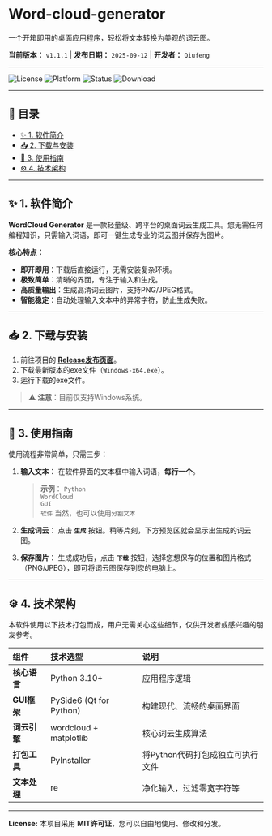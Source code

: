 # Word-cloud-generator

一个开箱即用的桌面应用程序，轻松将文本转换为美观的词云图。

**当前版本：** `v1.1.1` | **发布日期：** `2025-09-12` | **开发者：** `Qiufeng`

---
![License](https://img.shields.io/badge/License-MIT-blue.svg)
![Platform](https://img.shields.io/badge/Platform-Windows-lightgrey.svg)
![Status](https://img.shields.io/badge/Status-Stable-brightgreen.svg)
![Download](https://img.shields.io/badge/Download-Latest_Release-success.svg)

---

## 📁 目录
- [✨ 1. 软件简介](#-1-软件简介)
- [📥 2. 下载与安装](#-2-下载与安装)
- [🎯 3. 使用指南](#-3-使用指南)
- [⚙️ 4. 技术架构](#️-4-技术架构)

---

## ✨ 1. 软件简介

**WordCloud Generator** 是一款轻量级、跨平台的桌面词云生成工具。您无需任何编程知识，只需输入词语，即可一键生成专业的词云图并保存为图片。

**核心特点：**
- **即开即用**：下载后直接运行，无需安装复杂环境。
- **极致简单**：清晰的界面，专注于输入和生成。
- **高质量输出**：生成高清词云图片，支持PNG/JPEG格式。
- **智能稳定**：自动处理输入文本中的异常字符，防止生成失败。

---

## 📥 2. 下载与安装

1.  前往项目的 **[Release发布页面](https://github.com/qiufengcute/Word-cloud-generator/releases)**。
2.  下载最新版本的exe文件（`Windows-x64.exe`）。
3.  运行下载的exe文件。

> **⚠️ 注意**：目前仅支持Windows系统。

---

## 🎯 3. 使用指南

使用流程非常简单，只需三步：

1.  **输入文本**：
    在软件界面的文本框中输入词语，**每行一个**。
    > **示例**：
    `Python`  
    `WordCloud`  
    `GUI`  
    `软件`
    > 当然，也可以使用`分割文本`

2.  **生成词云**：
    点击 **`生成`** 按钮。稍等片刻，下方预览区就会显示出生成的词云图。

3.  **保存图片**：
    生成成功后，点击 **`下载`** 按钮，选择您想保存的位置和图片格式（PNG/JPEG），即可将词云图保存到您的电脑上。

---

## ⚙️ 4. 技术架构

本软件使用以下技术打包而成，用户无需关心这些细节，仅供开发者或感兴趣的朋友参考。

| 组件 | 技术选型 | 说明 |
| :--- | :--- | :--- |
| **核心语言** | Python 3.10+ | 应用程序逻辑 |
| **GUI框架** | PySide6 (Qt for Python) | 构建现代、流畅的桌面界面 |
| **词云引擎** | wordcloud + matplotlib | 核心词云生成算法 |
| **打包工具** | PyInstaller | 将Python代码打包成独立可执行文件 |
| **文本处理** | re | 净化输入，过滤零宽字符等 |

---

**License:** 本项目采用 **MIT许可证**，您可以自由地使用、修改和分发。
